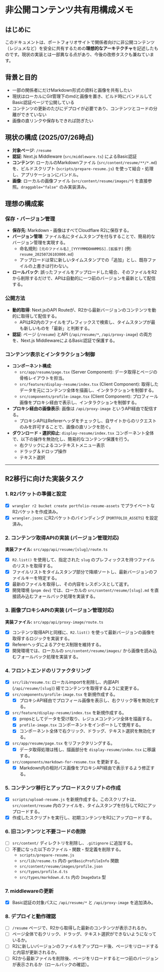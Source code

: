 # 非公開コンテンツ共有用構成メモ

## はじめに

このドキュメントは、ポートフォリオサイトで関係者向けに非公開コンテンツ（レジュメなど）を安全に共有するための**理想的なアーキテクチャ**を記述したものです。現状の実装とは一部異なる点があり、今後の改修タスクも兼ねています。

## 背景と目的

- 一部の関係者にだけMarkdown形式の資料と画像を共有したい
- 現状はローカルにGit管理下のmdと画像を置き、ビルド時にバンドルしてBasic認証ページで公開している
- コンテンツの更新のたびにデプロイが必要であり、コンテンツとコードの分離ができていない
- 画像の直リンクや保存もできれば防ぎたい

## 現状の構成 (2025/07/26時点)

- **対象ページ**: `/resume`
- **認証**: Next.js Middleware (`src/middleware.ts`) によるBasic認証
- **コンテンツ**: ローカルのMarkdownファイル (`src/content/resume/**/*.md`) を、ビルドスクリプト (`scripts/prepare-resume.js`) を使って結合・処理し、アプリケーションにバンドル。
- **画像**: ローカルの画像ファイル (`src/content/resume/images/*`) を直接参照。`draggable="false"` のみ実装済み。

## 理想の構成案

### 保存・バージョン管理

- **保存先**: Markdown・画像はすべてCloudflare R2に保存する。
- **バージョン管理**: ファイル名にタイムスタンプを付与することで、簡易的なバージョン管理を実現する。
  - 命名規則: `[元のファイル名]_[YYYYMMDDHHMMSS].[拡張子]` (例: `resume_20250726103000.md`)
  - アップロードは常に新しいタイムスタンプでの「追加」とし、既存ファイルの上書きは行わない。
- **ロールバック**: 誤ったファイルをアップロードした場合、そのファイルをR2から削除するだけで、APIは自動的に一つ前のバージョンを最新として配信する。

### 公開方法

- **動的取得**: Next.jsのAPI Routeが、R2から最新バージョンのコンテンツを動的に取得して配信する。
  - APIはR2内のファイルをプレフィックスで検索し、タイムスタンプが最も新しいものを「最新」と判断する。
- **認証**: ページ (`/resume`) とAPI (`/api/resume/*`, `/api/proxy-image`) の両方を、Next.js MiddlewareによるBasic認証で保護する。

### コンテンツ表示とインタラクション制御

- **コンポーネント構成**:
  - `src/app/resume/page.tsx` (Server Component): データ取得とページの骨格レイアウトを担当。
  - `src/feature/display-resume/index.tsx` (Client Component): 取得したデータを元にコンテンツ全体を描画し、インタラクションを制御する。
  - `src/components/profile-image.tsx` (Client Component): プロフィール画像をプロキシ経由で表示し、インタラクションを制御する。
- **プロキシ経由の画像表示**: 画像は `/api/proxy-image` というAPI経由で配信する。
  - プロキシAPIはRefererヘッダをチェックし、自サイトからのリクエストのみを許可することで、画像の直リンクを防ぐ。
- **ダウンロード・選択抑止**: `display-resume/index.tsx` コンポーネント全体で、以下の操作を無効化し、簡易的なコンテンツ保護を行う。
  - 右クリックによるコンテキストメニュー表示
  - ドラッグ＆ドロップ操作
  - テキスト選択

---

## R2移行に向けた実装タスク

### 1. R2バケットの準備と設定

- [x] `wrangler r2 bucket create portfolio-resume-assets` でプライベートなR2バケットを作成済み。
- [x] `wrangler.jsonc` にR2バケットのバインディング (`PORTFOLIO_ASSETS`) を設定済み。

### 2. コンテンツ取得APIの実装 (バージョン管理対応)

**実装ファイル:** `src/app/api/resume/[slug]/route.ts`

- [x] `R2.list()` を使用して、指定された `slug` のプレフィックスを持つファイルのリストを取得する。
- [x] ファイルリストをタイムスタンプ部分で降順ソートし、最新バージョンのファイルキーを特定する。
- [x] 最新のファイルを取得し、その内容をレスポンスとして返す。
- [x] 開発環境 (`pnpm dev`) では、ローカルの `src/content/resume/[slug].md` を直接読み込むフォールバック処理を実装する。

### 3. 画像プロキシAPIの実装 (バージョン管理対応)

**実装ファイル:** `src/app/api/proxy-image/route.ts`

- [x] コンテンツ取得APIと同様に、`R2.list()` を使って最新バージョンの画像を取得するロジックを実装する。
- [x] Refererヘッダによるアクセス制限を維持する。
- [x] 開発環境では、ローカルの `src/content/resume/images/` から画像を読み込むフォールバック処理を実装する。

### 4. フロントエンドのリファクタリング

- [x] `src/lib/resume.ts`: ローカルimportを削除し、内部API (`/api/resume/[slug]`) 経でコンテンツを取得するように変更する。
- [x] `src/components/profile-image.tsx` を新規作成する。
  - [x] プロキシAPI経由でプロフィール画像を表示し、右クリック等を無効化する。
- [x] `src/feature/display-resume/index.tsx` を新規作成する。
  - [x] propsとしてデータを受け取り、レジュメコンテンツ全体を描画する。
  - [x] `profile-image.tsx` コンポーネントをインポートして使用する。
  - [x] コンポーネント全体で右クリック、ドラッグ、テキスト選択を無効化する。
- [x] `src/app/resume/page.tsx` をリファクタリングする。
  - [x] データ取得処理は残し、描画部分を `display-resume/index.tsx` に移譲する。
- [x] `src/components/markdown-for-resume.tsx` を更新する。
  - [x] Markdown内の相対パス画像をプロキシAPI経由で表示するよう修正する。

### 5. コンテンツ移行とアップロードスクリプトの作成

- [x] `scripts/upload-resume.js` を新規作成する。このスクリプトは、`src/content/resume` 内のファイルを、タイムスタンプを付与してR2にアップロードする。
- [x] 作成したスクリプトを実行し、初期コンテンツをR2にアップロードする。

### 6. 旧コンテンツと不要コードの削除

- [ ] `src/content/` ディレクトリを削除し、`.gitignore` に追加する。
- [ ] 不要になった以下のファイル・関数・型定義を削除する。
  - `scripts/prepare-resume.js`
  - `src/lib/resume.ts` 内の `getBasicProfileInfo` 関数
  - `src/content/resume/images/profile.json`
  - `src/types/profile.d.ts`
  - `src/types/markdown.d.ts` 内の `ImageData` 型

### 7. middlewareの更新

- [x] Basic認証の対象パスに `/api/resume/*` と `/api/proxy-image` を追加済み。

### 8. デプロイと動作確認

- [ ] `/resume` ページで、R2から取得した最新のコンテンツが表示されるか。
- [ ] ページ全体で右クリック、ドラッグ、テキスト選択ができないようになっているか。
- [ ] R2に新しいバージョンのファイルをアップロード後、ページをリロードすると内容が更新されるか。
- [ ] R2から最新ファイルを削除後、ページをリロードすると一つ前のバージョンが表示されるか（ロールバックの確認）。
